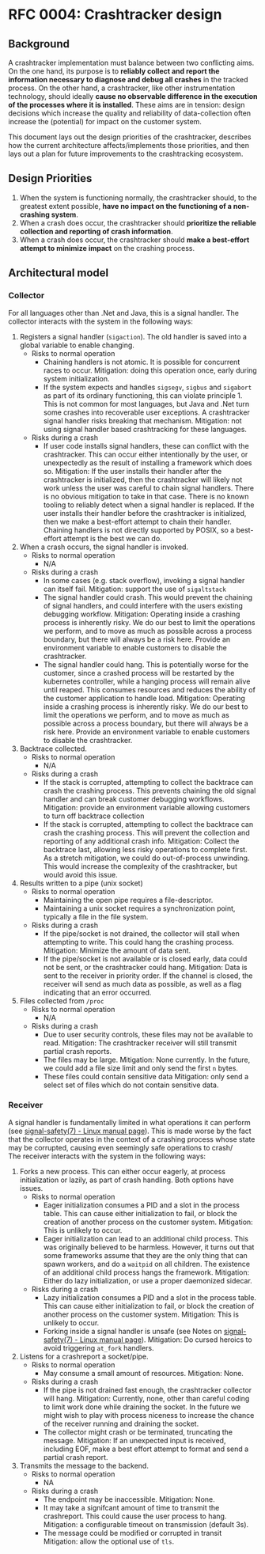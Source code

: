 # RFC 0004: Crashtracker design

## Background

A crashtracker implementation must balance between two conflicting aims.
On the one hand, its purpose is to **reliably collect and report the information necessary to diagnose and debug all crashes** in the tracked process.
On the other hand, a crashtracker, like other instrumentation technology, should ideally **cause no observable difference in the execution of the processes where it is installed**.
These aims are in tension: design decisions which increase the quality and reliability of data-collection often increase the (potential) for impact on the customer system.

This document lays out the design priorities of the crashtracker, describes how the current architecture affects/implements those priorities, and then lays out a plan for future improvements to the crashtracking ecosystem.

## Design Priorities

1.  When the system is functioning normally, the crashtracker should, to the greatest extent possible, **have no impact on the functioning of a non-crashing system**.
2.  When a crash does occur, the crashtracker should **prioritize the reliable collection and reporting of crash information**.
3.  When a crash does occur, the crashtracker should **make a best-effort attempt to minimize impact** on the crashing process.

## Architectural model

### Collector

For all languages other than .Net and Java, this is a signal handler.
The collector interacts with the system in the following ways:

1.  Registers a signal handler (`sigaction`).
    The old handler is saved into a global variable to enable changing.
    - Risks to normal operation
      - Chaining handlers is not atomic.
        It is possible for concurrent races to occur.
        Mitigation: doing this operation once, early during system initialization.
      - If the system expects and handles `sigsegv`, `sigbus` and `sigabort` as part of its ordinary functioning, this can violate principle 1.
        This is not common for most languages, but Java and .Net turn some crashes into recoverable user exceptions.
        A crashtracker signal handler risks breaking that mechanism.
        Mitigation: not using signal handler based crashtracking for these languages.
    - Risks during a crash
      - If user code installs signal handlers, these can conflict with the crashtracker.
        This can occur either intentionally by the user, or unexpectedly as the result of installing a framework which does so.
        Mitigation:
        If the user installs their handler after the crashtracker is initialized, then the crashtracker will likely not work unless the user was careful to chain signal handlers.
        There is no obvious mitigation to take in that case.
        There is no known tooling to reliably detect when a signal handler is replaced.
        If the user installs their handler before the crashtracker is initialized, then we make a best-effort attempt to chain their handler.
        Chaining handlers is not directly supported by POSIX, so a best-effort attempt is the best we can do.
2.  When a crash occurs, the signal handler is invoked.
    - Risks to normal operation
      - N/A
    - Risks during a crash
      - In some cases (e.g. stack overflow), invoking a signal handler can itself fail.
        Mitigation: support the use of `sigaltstack`
      - The signal handler could crash.
        This would prevent the chaining of signal handlers, and could interfere with the users existing debugging workflow.
        Mitigation:
        Operating inside a crashing process is inherently risky.
        We do our best to limit the operations we perform, and to move as much as possible across a process boundary, but there will always be a risk here.
        Provide an environment variable to enable customers to disable the crashtracker.
      - The signal handler could hang.
        This is potentially worse for the customer, since a crashed process will be restarted by the kubernetes controller, while a hanging process will remain alive until reaped.
        This consumes resources and reduces the ability of the customer application to handle load.
        Mitigation:
        Operating inside a crashing process is inherently risky.
        We do our best to limit the operations we perform, and to move as much as possible across a process boundary, but there will always be a risk here.
        Provide an environment variable to enable customers to disable the crashtracker.
3.  Backtrace collected.
    - Risks to normal operation
      - N/A
    - Risks during a crash
      - If the stack is corrupted, attempting to collect the backtrace can crash the crashing process.
        This prevents chaining the old signal handler and can break customer debugging workflows.
        Mitigation: provide an environment variable allowing customers to turn off backtrace collection
      - If the stack is corrupted, attempting to collect the backtrace can crash the crashing process.
        This will prevent the collection and reporting of any additional crash info.
        Mitigation:
        Collect the backtrace last, allowing less risky operations to complete first.
        As a stretch mitigation, we could do out-of-process unwinding.
        This would increase the complexity of the crashtracker, but would avoid this issue.
4.  Results written to a pipe (unix socket)
    - Risks to normal operation
      - Maintaining the open pipe requires a file-descriptor.
      - Maintaining a unix socket requires a synchronization point, typically a file in the file system.
    - Risks during a crash
      - If the pipe/socket is not drained, the collector will stall when attempting to write.
        This could hang the crashing process.
        Mitigation: Minimize the amount of data sent.
      - If the pipe/socket is not available or is closed early, data could not be sent, or the crashtracker could hang.
        Mitigation:
        Data is sent to the receiver in priority order.
        If the channel is closed, the receiver will send as much data as possible, as well as a flag indicating that an error occurred.
5.  Files collected from `/proc`
    - Risks to normal operation
      - N/A
    - Risks during a crash
      - Due to user security controls, these files may not be available to read.
        Mitigation: The crashtracker receiver will still transmit partial crash reports.
      - The files may be large.
        Mitigation:
        None currently.
        In the future, we could add a file size limit and only send the first `n` bytes.
      - These files could contain sensitive data
        Mitigation: only send a select set of files which do not contain sensitive data.

### Receiver

A signal handler is fundamentally limited in what operations it can perform (see [signal-safety(7) \- Linux manual page](https://man7.org/linux/man-pages/man7/signal-safety.7.html)).
This is made worse by the fact that the collector operates in the context of a crashing process whose state may be corrupted, causing even seemingly safe operations to crash/  
The receiver interacts with the system in the following ways:

1.  Forks a new process.
    This can either occur eagerly, at process initialization or lazily, as part of crash handling.
    Both options have issues.
    - Risks to normal operation
      - Eager initialization consumes a PID and a slot in the process table.
        This can cause either initialization to fail, or block the creation of another process on the customer system.
        Mitigation: This is unlikely to occur.
      - Eager initialization can lead to an additional child process.
        This was originally believed to be harmless.
        However, it turns out that some frameworks assume that they are the only thing that can spawn workers, and do a `waitpid` on all children.
        The existence of an additional child process hangs the framework.
        Mitigation: Either do lazy initialization, or use a proper daemonized sidecar.
    - Risks during a crash
      - Lazy initialization consumes a PID and a slot in the process table.
        This can cause either initialization to fail, or block the creation of another process on the customer system.
        Mitigation: This is unlikely to occur.
      - Forking inside a signal handler is unsafe (see Notes on [signal-safety(7) \- Linux manual page](https://man7.org/linux/man-pages/man7/signal-safety.7.html)).
        Mitigation: Do cursed heroics to avoid triggering `at_fork` handlers.
2.  Listens for a crashreport a socket/pipe.
    - Risks to normal operation
      - May consume a small amount of resources.
        Mitigation: None.
    - Risks during a crash
      - If the pipe is not drained fast enough, the crashtracker collector will hang.
        Mitigation:
        Currently, none, other than careful coding to limit work done while draining the socket.
        In the future we might wish to play with process niceness to increase the chance of the receiver running and draining the socket.
      - The collector might crash or be terminated, truncating the message.
        Mitigation: If an unexpected input is received, including EOF, make a best effort attempt to format and send a partial crash report.
3.  Transmits the message to the backend.
    - Risks to normal operation
      - NA
    - Risks during a crash
      - The endpoint may be inaccessible.
      Mitigation: None.
      - It may take a signifcant amount of time to transmit the crashreport.
      This could cause the user process to hang.
      Mitigation: a configurable timeout on transmission (default 3s).
      - The message could be modified or corrupted in transit
      Mitigation: allow the optional use of `tls`.
